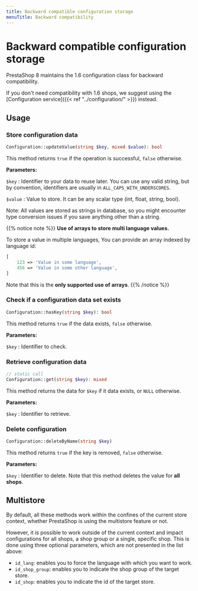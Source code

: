 ```yaml
---
title: Backward compatible configuration storage
menuTitle: Backward compatibility
---
```


# Backward compatible configuration storage

PrestaShop 8 maintains the 1.6 configuration class for backward compatibility. 

If you don't need compatibility with 1.6 shops, we suggest using the [Configuration service]({{< ref "../configuration/" >}}) instead.

## Usage

### Store configuration data

```php
Configuration::updateValue(string $key, mixed $value): bool
```

This method returns `true` if the operation is successful, `false` otherwise.

**Parameters:**

`$key`
: Identifier to your data to reuse later. You can use any valid string, but by convention, identifiers are usually in `ALL_CAPS_WITH_UNDERSCORES`.

`$value`
: 
  Value to store. It can be any scalar type (int, float, string, bool).

  Note: All values are stored as strings in database, so you might encounter type conversion issues if you save anything other than a string.

  {{% notice note %}}
  **Use of arrays to store multi language values.**

  To store a value in multiple languages, You can provide an array indexed by language id:
  ```php
  [
      123 => 'Value in some language',
      456 => 'Value in some other language',
  ]
  ```

  Note that this is the **only supported use of arrays**.
  {{% /notice %}}

### Check if a configuration data set exists

```php
Configuration::hasKey(string $key): bool
```

This method returns `true` if the data exists, `false` otherwise.

**Parameters:**

`$key`
: Identifier to check.

### Retrieve configuration data

```php
// static call
Configuration::get(string $key): mixed
```

This method returns the data for `$key` if it data exists, or `NULL` otherwise.

**Parameters:**

`$key`
: Identifier to retrieve.

### Delete configuration

```php
Configuration::deleteByName(string $key)
```
This method returns `true` if the key is removed, `false` otherwise.

**Parameters:**

`$key`
: Identifier to delete. Note that this method deletes the value for **all shops**.


## Multistore

By default, all these methods work within the confines of the current store context, whether PrestaShop is using the multistore feature or not.

However, it is possible to work outside of the current context and impact configurations for all shops, a shop group or a single, specific shop. This is done using three optional parameters, which are not presented in the list above:

- `id_lang`: enables you to force the language with which you want to work.
- `id_shop_group`: enables you to indicate the shop group of the target store.
- `id_shop`: enables you to indicate the id of the target store.

